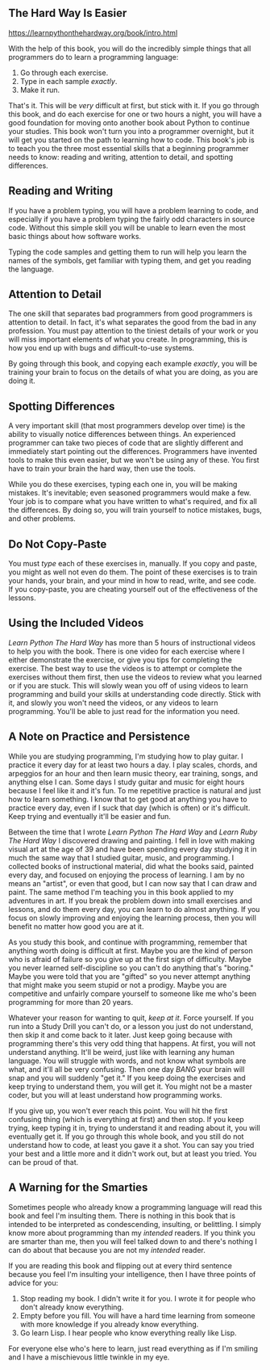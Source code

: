 ## The Hard Way Is Easier
https://learnpythonthehardway.org/book/intro.html

With the help of this book, you will do the incredibly simple things that all programmers do to learn a programming language:
1. Go through each exercise.
1. Type in each sample *exactly*.
1. Make it run.

That's it. This will be *very* difficult at first, but stick with it. If you go through this book, and do each exercise for one or two hours a night, you will have a good foundation for moving onto another book about Python to continue your studies. This book won't turn you into a programmer overnight, but it will get you started on the path to learning how to code.
This book's job is to teach you the three most essential skills that a beginning programmer needs to know: reading and writing, attention to detail, and spotting differences.
## Reading and Writing
If you have a problem typing, you will have a problem learning to code, and especially if you have a problem typing the fairly odd characters in source code. Without this simple skill you will be unable to learn even the most basic things about how software works.

Typing the code samples and getting them to run will help you learn the names of the symbols, get familiar with typing them, and get you reading the language.
## Attention to Detail
The one skill that separates bad programmers from good programmers is attention to detail. In fact, it's what separates the good from the bad in any profession. You must pay attention to the tiniest details of your work or you will miss important elements of what you create. In programming, this is how you end up with bugs and difficult-to-use systems.

By going through this book, and copying each example *exactly*, you will be training your brain to focus on the details of what you are doing, as you are doing it.
## Spotting Differences
A very important skill (that most programmers develop over time) is the ability to visually notice differences between things. An experienced programmer can take two pieces of code that are slightly different and immediately start pointing out the differences. Programmers have invented tools to make this even easier, but we won't be using any of these. You first have to train your brain the hard way, then use the tools.

While you do these exercises, typing each one in, you will be making mistakes. It's inevitable; even seasoned programmers would make a few. Your job is to compare what you have written to what's required, and fix all the differences. By doing so, you will train yourself to notice mistakes, bugs, and other problems.
## Do Not Copy-Paste
You must *type* each of these exercises in, manually. If you copy and paste, you might as well not even do them. The point of these exercises is to train your hands, your brain, and your mind in how to read, write, and see code. If you copy-paste, you are cheating yourself out of the effectiveness of the lessons.
## Using the Included Videos
*Learn Python The Hard Way* has more than 5 hours of instructional videos to help you with the book. There is one video for each exercise where I either demonstrate the exercise, or give you tips for completing the exercise. The best way to use the videos is to attempt or complete the exercises without them first, then use the videos to review what you learned or if you are stuck. This will slowly wean you off of using videos to learn programming and build your skills at understanding code directly. Stick with it, and slowly you won't need the videos, or any videos to learn programming. You'll be able to just read for the information you need.
## A Note on Practice and Persistence
While you are studying programming, I'm studying how to play guitar. I practice it every day for at least two hours a day. I play scales, chords, and arpeggios for an hour and then learn music theory, ear training, songs, and anything else I can. Some days I study guitar and music for eight hours because I feel like it and it's fun. To me repetitive practice is natural and just how to learn something. I know that to get good at anything you have to practice every day, even if I suck that day (which is often) or it's difficult. Keep trying and eventually it'll be easier and fun.

Between the time that I wrote *Learn Python The Hard Way* and *Learn Ruby The Hard Way* I discovered drawing and painting. I fell in love with making visual art at the age of 39 and have been spending every day studying it in much the same way that I studied guitar, music, and programming. I collected books of instructional material, did what the books said, painted every day, and focused on enjoying the process of learning. I am by no means an "artist", or even that good, but I can now say that I can draw and paint. The same method I'm teaching you in this book applied to my adventures in art. If you break the problem down into small exercises and lessons, and do them every day, you can learn to do almost anything. If you focus on slowly improving and enjoying the learning process, then you will benefit no matter how good you are at it.

As you study this book, and continue with programming, remember that anything worth doing is difficult at first. Maybe you are the kind of person who is afraid of failure so you give up at the first sign of difficulty. Maybe you never learned self-discipline so you can't do anything that's "boring." Maybe you were told that you are "gifted" so you never attempt anything that might make you seem stupid or not a prodigy. Maybe you are competitive and unfairly compare yourself to someone like me who's been programming for more than 20 years.

Whatever your reason for wanting to quit, *keep at it*. Force yourself. If you run into a Study Drill you can't do, or a lesson you just do not understand, then skip it and come back to it later. Just keep going because with programming there's this very odd thing that happens. At first, you will not understand anything. It'll be weird, just like with learning any human language. You will struggle with words, and not know what symbols are what, and it'll all be very confusing. Then one day *BANG* your brain will snap and you will suddenly "get it." If you keep doing the exercises and keep trying to understand them, you will get it. You might not be a master coder, but you will at least understand how programming works.

If you give up, you won't ever reach this point. You will hit the first confusing thing (which is everything at first) and then stop. If you keep trying, keep typing it in, trying to understand it and reading about it, you will eventually get it. If you go through this whole book, and you still do not understand how to code, at least you gave it a shot. You can say you tried your best and a little more and it didn't work out, but at least you tried. You can be proud of that.

## A Warning for the Smarties
Sometimes people who already know a programming language will read this book and feel I'm insulting them. There is nothing in this book that is intended to be interpreted as condescending, insulting, or belittling. I simply know more about programming than my *intended* readers. If you think you are smarter than me, then you will feel talked down to and there's nothing I can do about that because you are not my *intended* reader.

If you are reading this book and flipping out at every third sentence because you feel I'm insulting your intelligence, then I have three points of advice for you:

1. Stop reading my book. I didn't write it for you. I wrote it for people who don't already know everything.
2. Empty before you fill. You will have a hard time learning from someone with more knowledge if you already know everything.
3. Go learn Lisp. I hear people who know everything really like Lisp.

For everyone else who's here to learn, just read everything as if I'm smiling and I have a mischievous little twinkle in my eye.
